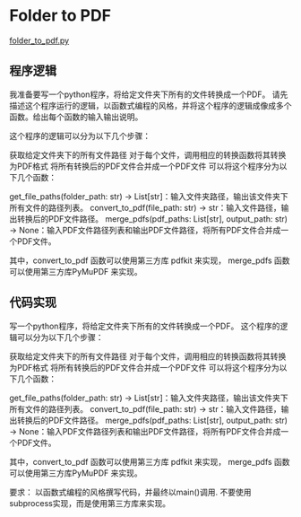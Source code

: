
# Folder to PDF
[folder_to_pdf.py](folder_to_pdf.py)

## 程序逻辑
我准备要写一个python程序，将给定文件夹下所有的文件转换成一个PDF。
请先描述这个程序运行的逻辑，以函数式编程的风格，并将这个程序的逻辑成像成多个函数。给出每个函数的输入输出说明。

这个程序的逻辑可以分为以下几个步骤：

获取给定文件夹下的所有文件路径
对于每个文件，调用相应的转换函数将其转换为PDF格式
将所有转换后的PDF文件合并成一个PDF文件
可以将这个程序分为以下几个函数：

get_file_paths(folder_path: str) -> List[str]：输入文件夹路径，输出该文件夹下所有文件的路径列表。
convert_to_pdf(file_path: str) -> str：输入文件路径，输出转换后的PDF文件路径。
merge_pdfs(pdf_paths: List[str], output_path: str) -> None：输入PDF文件路径列表和输出PDF文件路径，将所有PDF文件合并成一个PDF文件。

其中，convert_to_pdf 函数可以使用第三方库 pdfkit 来实现，
merge_pdfs 函数可以使用第三方库PyMuPDF 来实现。

## 代码实现
写一个python程序，将给定文件夹下所有的文件转换成一个PDF。
这个程序的逻辑可以分为以下几个步骤：

获取给定文件夹下的所有文件路径
对于每个文件，调用相应的转换函数将其转换为PDF格式
将所有转换后的PDF文件合并成一个PDF文件
可以将这个程序分为以下几个函数：

get_file_paths(folder_path: str) -> List[str]：输入文件夹路径，输出该文件夹下所有文件的路径列表。
convert_to_pdf(file_path: str) -> str：输入文件路径，输出转换后的PDF文件路径。
merge_pdfs(pdf_paths: List[str], output_path: str) -> None：输入PDF文件路径列表和输出PDF文件路径，将所有PDF文件合并成一个PDF文件。

其中，convert_to_pdf 函数可以使用第三方库 pdfkit 来实现，
merge_pdfs 函数可以使用第三方库PyMuPDF 来实现。

要求：
以函数式编程的风格撰写代码，并最终以main()调用.
不要使用subprocess实现，而是使用第三方库来实现。
